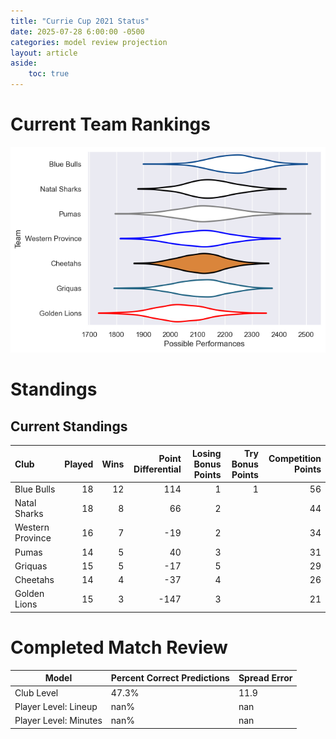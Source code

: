 ```yaml
---  
title: "Currie Cup 2021 Status"  
date: 2025-07-28 6:00:00 -0500  
categories: model review projection  
layout: article  
aside:  
    toc: true  
---
```

# Current Team Rankings


![Club Rankings](plots/rankings_Currie_Cup_2021.png)
# Standings

## Current Standings


| Club             |   Played |   Wins |   Point Differential |   Losing Bonus Points |   Try Bonus Points |   Competition Points |
|:-----------------|---------:|-------:|---------------------:|----------------------:|-------------------:|---------------------:|
| Blue Bulls       |       18 |     12 |                  114 |                     1 |                  1 |                   56 |
| Natal Sharks     |       18 |      8 |                   66 |                     2 |                    |                   44 |
| Western Province |       16 |      7 |                  -19 |                     2 |                    |                   34 |
| Pumas            |       14 |      5 |                   40 |                     3 |                    |                   31 |
| Griquas          |       15 |      5 |                  -17 |                     5 |                    |                   29 |
| Cheetahs         |       14 |      4 |                  -37 |                     4 |                    |                   26 |
| Golden Lions     |       15 |      3 |                 -147 |                     3 |                    |                   21 |



# Completed Match Review


| Model | Percent Correct Predictions | Spread Error |
| ------ | ------ | ------ |
| Club Level | 47.3% | 11.9 |
| Player Level: Lineup | nan% | nan |
| Player Level: Minutes | nan% | nan |

